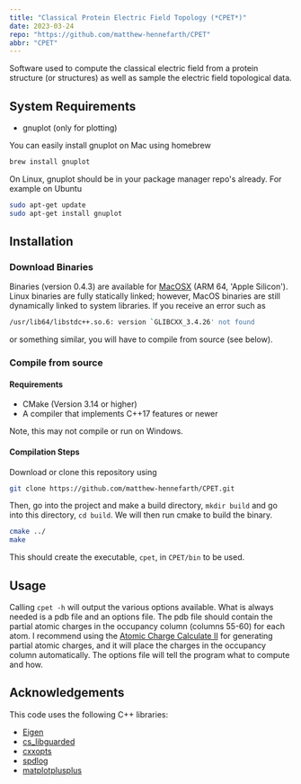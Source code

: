 ```yaml
---
title: "Classical Protein Electric Field Topology (*CPET*)"
date: 2023-03-24
repo: "https://github.com/matthew-hennefarth/CPET"
abbr: "CPET"
---
```


Software used to compute the classical electric field from a protein structure
(or structures) as well as sample the electric field topological data.
<!--more-->

## System Requirements
- gnuplot (only for plotting)

You can easily install gnuplot on Mac using homebrew
```sh
brew install gnuplot
```
On Linux, gnuplot should be in your package manager repo's already. For example
on Ubuntu
```sh
sudo apt-get update
sudo apt-get install gnuplot
```
## Installation
### Download Binaries
Binaries (version 0.4.3) are available for
[MacOSX](https://github.com/matthew-hennefarth/CPET/releases/download/v0.4.3/cpet_MacOSX-ARM64)
(ARM 64, 'Apple Silicon'). Linux binaries are fully statically linked; however,
MacOS binaries are still dynamically linked to system libraries. If you receive
an error such as 
```sh
/usr/lib64/libstdc++.so.6: version `GLIBCXX_3.4.26' not found
```
or something similar, you will have to compile from source (see below).

### Compile from source
#### Requirements
- CMake (Version 3.14 or higher)
- A compiler that implements C++17 features or newer

Note, this may not compile or run on Windows.

#### Compilation Steps
Download or clone this repository using
```sh
git clone https://github.com/matthew-hennefarth/CPET.git
```          
Then, go into the project and make a build directory, `mkdir build` and go into
this directory, `cd build`. We will then run cmake to build the binary.
```sh
cmake ../
make
```
This should create the executable, `cpet`, in `CPET/bin` to be used.

## Usage
Calling `cpet -h` will output the various options available. What is always
needed is a pdb file and an options file. The pdb file should contain the
partial atomic charges in the occupancy column (columns 55-60) for each atom. I
recommend using the [Atomic Charge Calculate II](https://acc2.ncbr.muni.cz/) for
generating partial atomic charges, and it will place the charges in the
occupancy column automatically. The options file will tell the program what to
compute and how.

## Acknowledgements
This code uses the following C++ libraries:
- [Eigen](https://gitlab.com/libeigen/eigen)
- [cs\_libguarded](https://github.com/copperspice/cs_libguarded)
- [cxxopts](https://github.com/jarro2783/cxxopts)
- [spdlog](https://github.com/gabime/spdlog)
- [matplotplusplus](https://github.com/alandefreitas/matplotplusplus)
